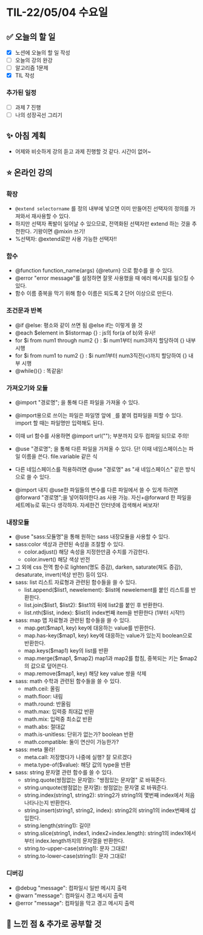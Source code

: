 # TIL-22/05/04 수요일

## :white_check_mark: 오늘의 할 일

- [x] 노션에 오늘의 할 일 작성
- [ ] 오늘의 강의 완강
- [ ] 알고리즘 1문제
- [x] TIL 작성

### 추가된 일정

- [ ] 과제 7 진행
- [ ] 나의 성장곡선 그리기

## :sparkles: 아침 계획

- 어제와 비슷하게 강의 듣고 과제 진행할 것 같다. 시간이 없어~

## :star: 온라인 강의

### 확장 

- `@extend selectorname` 를 정의 내부에 넣으면 이미 만들어진 선택자의 정의를 가져와서 재사용할 수 있다. 
- 하지만 선택자 폭발이 일어날 수 있으므로, 전역화된 선택자만 extend 하는 것을 추천한다. 기왕이면 @mixin 쓰기!
- %선택자: @extend로만 사용 가능한 선택자!!

### 함수

- @function function_name(args) {@return} 으로 함수를 쓸 수 있다. 
- @error "error message"를 설정하면 잘못 사용했을 때 에러 메시지를 일으킬 수 있다. 
- 함수 이름 중복을 막기 위해 함수 이름은 되도록 2 단어 이상으로 만든다. 

### 조건문과 반복

- @if @else: 평소와 같이 쓰면 됨 @else if는 이렇게 쓸 것
- @each $element in $listormap {} : js의 for(a of b)와 유사!
- for $i from num1 through num2 {} : $i num1부터 num3까지 할당하여 {} 내부 시행
- for $i from num1 to num2 {} : $i num1부터 num3직전(<)까지 할당하여 {} 내부 시행
- @while(){} : 똑같음!

### 가져오기와 모듈

- @import "경로명"; 을 통해 다른 파일을 가져올 수 있다.
- @import용으로 쓰이는 파일은 파일명 앞에 `_`를 붙여 컴파일을 피할 수 있다. import 할 때는 파일명만 입력해도 된다.
- 이때 url 함수를 사용하면 @import url(""); 부분까지 모두 컴파일 되므로 주의!

- @use "경로명"; 을 통해 다른 파일을 가져올 수 있다. 단! 이때 네임스페이스는 파일 이름을 쓴다. file.variable  같은 식
- 다른 네임스페이스를 적용하려면 @use "경로명" as "새 네임스페이스" 같은 방식으로 쓸 수 있다.
- @import 내지 @use한 파일들의 변수를 다른 파일에서 쓸 수 있게 하려면 @forward "경로명";을 넣어줘야한다.as 사용 가능. 자신+@forward 한 파일을 세트메뉴로 묶는다 생각하자. 자세한건 인터넷에 검색해서 써보자!

### 내장모듈

- @use "sass:모듈명"을 통해 원하는 sass 내장모듈을 사용할 수 있다.
- sass:color 색상과 관련된 속성을 조절할 수 있다.
  - color.adjust() 해당 속성을 지정한만큼 수치를 가감한다.
  - color.invert() 해당 색상 반전
- 그 외에 css 전역 함수로 lighten(명도 증감), darken, saturate(채도 증감), desaturate, invert(색상 반전) 등이 있다.
- sass: list 리스트 자료형과 관련된 함수들을 쓸 수 있다.
  - list.append($list1, newelement): $list에 newelement를 붙인 리스트를 반환한다.
  - list.join($list1, $list2): $list1의 뒤에 list2를 붙인 후 반환한다.
  - list.nth($list, index): $list의 index번째 item을 반환한다 (1부터 시작!!)
- sass: map 맵 자료형과 관련된 함수들을 쓸 수 있다.
  - map.get($map1, key) key에 대응하는 value를 반환한다.
  - map.has-key($map1, key) key에 대응하는 value가 있는지 boolean으로 반환한다.
  - map.keys($map1) key의 list를 반환
  - map.merge($map1, $map2) map1과 map2를 합침, 중복되는 키는 $map2의 값으로 덮어쓴다.
  - map.remove($map1, key) 해당 key value 쌍을 삭제
- sass: math 수학과 관련된 함수들을 쓸 수 있다. 
  - math.ceil: 올림
  - math.floor: 내림
  - math.round: 반올림
  - math.max: 입력중 최대값 반환
  - math.mix: 입력중 최소값 반환
  - math.abs: 절대값
  - math.is-unitless: 단위가 없는가? boolean 반환
  - math.compatible: 둘이 연산이 가능한가?
- sass: meta 몰라!
  - meta.call: 저장했다가 나중에 실행? 잘 모르겠다
  - meta.type-of($value): 해당 값의 type을 반환
- sass: string 문자열 관련 함수를 쓸 수 있다. 
  - string.quote(쌍점없는 문자열): "쌍점있는 문자열" 로 바꿔준다. 
  - string.unquote(쌍점없는 문자열): 쌍점없는 문자열 로 바꿔준다. 
  - string.index(string1, string2): string2가 string1의 몇번째 index에서 처음 나타나는지 반환한다.
  - string.insert(string1, string2, index): string2의 string1의 index번째에 삽입한다. 
  - string.length(string1): 길이!
  - string.slice(string1, index1, index2=index.length): string1의 index1에서부터 index.length까지의 문자열을 반환한다. 
  - string.to-upper-case(string1): 문자 그대로!
  - string.to-lower-case(string1): 문자 그대로!

### 디버깅

- @debug "message": 컴파일시 일반 메시지 출력
- @warn "message": 컴파일시 경고 메시지 출력
- @error "message": 컴파일을 막고 경고 메시지 출력


## :star2: 느낀 점 & 추가로 공부할 것
